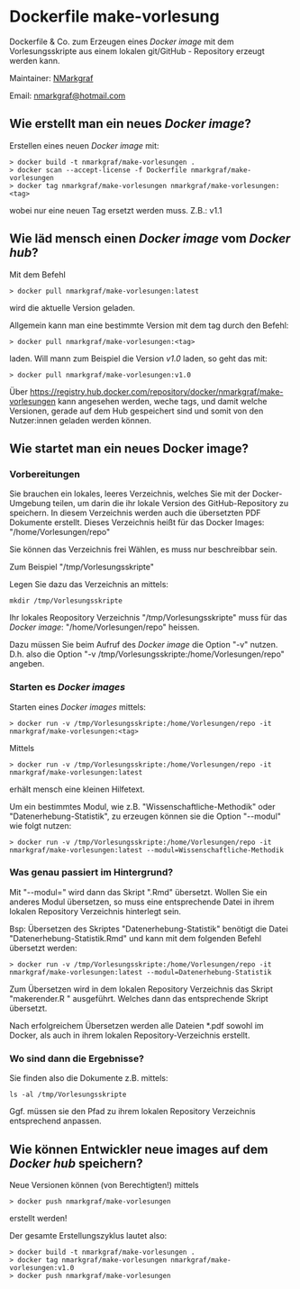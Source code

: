 # Dockerfile make-vorlesung

Dockerfile & Co. zum Erzeugen eines *Docker image* mit dem Vorlesungsskripte 
aus einem lokalen git/GitHub - Repository erzeugt werden kann.

Maintainer: [NMarkgraf](https:/github.com/NMarkgraf)

Email: [nmarkgraf@hotmail.com](mailto:nmarkgraf@hotmail.com?subject=make-vorlesung)


## Wie erstellt man ein neues *Docker image*?

Erstellen eines neuen *Docker image* mit:
```
> docker build -t nmarkgraf/make-vorlesungen .
> docker scan --accept-license -f Dockerfile nmarkgraf/make-vorlesungen 
> docker tag nmarkgraf/make-vorlesungen nmarkgraf/make-vorlesungen:<tag>
```

wobei <tag> nur eine neuen Tag ersetzt werden muss. Z.B.: v1.1


## Wie läd mensch einen *Docker image* vom *Docker hub*?

Mit dem Befehl

```
> docker pull nmarkgraf/make-vorlesungen:latest
```

wird die aktuelle Version geladen.

Allgemein kann man eine bestimmte Version mit dem tag *<tag>* durch den Befehl:

```
> docker pull nmarkgraf/make-vorlesungen:<tag>
```

laden. Will mann zum Beispiel die Version *v1.0* laden, so geht das mit:
```
> docker pull nmarkgraf/make-vorlesungen:v1.0
```


Über https://registry.hub.docker.com/repository/docker/nmarkgraf/make-vorlesungen 
kann angesehen werden,
weche tags, und damit welche Versionen, gerade auf dem Hub gespeichert sind und 
somit von den Nutzer:innen geladen werden können.


## Wie startet man ein neues Docker image?

### Vorbereitungen

Sie brauchen ein lokales, leeres Verzeichnis, welches Sie mit der 
Docker-Umgebung teilen, um darin die ihr lokale Version des GitHub-Repository 
zu speichern.
In diesem Verzeichnis werden auch die übersetzten PDF Dokumente erstellt.
Dieses Verzeichnis heißt für das Docker Images: "/home/Vorlesungen/repo"

Sie können das Verzeichnis frei Wählen, es muss nur beschreibbar sein.

Zum Beispiel "/tmp/Vorlesungsskripte"

Legen Sie dazu das Verzeichnis an mittels:

```
mkdir /tmp/Vorlesungsskripte
```

Ihr lokales Reopository Verzeichnis "/tmp/Vorlesungsskripte" muss für das *Docker image*: "/home/Vorlesungen/repo" heissen.

Dazu müssen Sie beim Aufruf des *Docker image* die Option "-v" nutzen. 
D.h. also die Option "-v /tmp/Vorlesungsskripte:/home/Vorlesungen/repo" angeben.


### Starten es *Docker images*

Starten eines *Docker images* mittels:

```
> docker run -v /tmp/Vorlesungsskripte:/home/Vorlesungen/repo -it nmarkgraf/make-vorlesungen:<tag>
```

Mittels 
```
> docker run -v /tmp/Vorlesungsskripte:/home/Vorlesungen/repo -it nmarkgraf/make-vorlesungen:latest
```

erhält mensch eine kleinen Hilfetext.

Um ein bestimmtes Modul, wie z.B. "Wissenschaftliche-Methodik" oder "Datenerhebung-Statistik", zu erzeugen können sie die Option "--modul" wie folgt nutzen:

```
> docker run -v /tmp/Vorlesungsskripte:/home/Vorlesungen/repo -it nmarkgraf/make-vorlesungen:latest --modul=Wissenschaftliche-Methodik 
```


### Was genau passiert im Hintergrund?

Mit "--modul=<Modulbezeichnung>" wird dann das Skript "<Modulbezeichung>.Rmd"
übersetzt. 
Wollen Sie ein anderes Modul übersetzen, so muss eine entsprechende
Datei in ihrem lokalen Repository Verzeichnis hinterlegt sein.

Bsp: Übersetzen des Skriptes "Datenerhebung-Statistik" benötigt die Datei
"Datenerhebung-Statistik.Rmd" und kann mit dem folgenden Befehl übersetzt 
werden:

```
> docker run -v /tmp/Vorlesungsskripte:/home/Vorlesungen/repo -it nmarkgraf/make-vorlesungen:latest --modul=Datenerhebung-Statistik 
```

Zum Übersetzen wird in dem lokalen Repository Verzeichnis das Skript
"makerender.R <Modulbezeichnung>" ausgeführt. 
Welches dann das entsprechende Skript übersetzt.

Nach erfolgreichem Übersetzen werden alle Dateien <Modulbezeichnung>*.pdf 
sowohl im Docker, als auch in ihrem lokalen Repository-Verzeichnis erstellt.


### Wo sind dann die Ergebnisse?

Sie finden also die Dokumente z.B. mittels:

```
ls -al /tmp/Vorlesungsskripte
```

Ggf. müssen sie den Pfad zu ihrem lokalen Repository Verzeichnis entsprechend 
anpassen.


## Wie können Entwickler neue images auf dem *Docker hub* speichern?

Neue Versionen können (von Berechtigten!) mittels

```
> docker push nmarkgraf/make-vorlesungen
```

erstellt werden! 

Der gesamte Erstellungszyklus lautet also:


```
> docker build -t nmarkgraf/make-vorlesungen .
> docker tag nmarkgraf/make-vorlesungen nmarkgraf/make-vorlesungen:v1.0
> docker push nmarkgraf/make-vorlesungen
```

